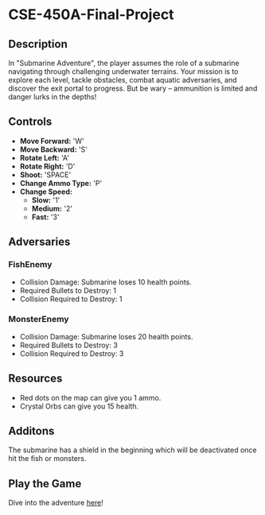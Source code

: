 # CSE-450A-Final-Project

## Description
In "Submarine Adventure", the player assumes the role of a submarine navigating through challenging underwater terrains. Your mission is to explore each level, tackle obstacles, combat aquatic adversaries, and discover the exit portal to progress. But be wary – ammunition is limited and danger lurks in the depths!

## Controls
- **Move Forward:** 'W'
- **Move Backward:** 'S'
- **Rotate Left:** 'A'
- **Rotate Right:** 'D'
- **Shoot:** 'SPACE'
- **Change Ammo Type:** 'P'
- **Change Speed:** 
  - **Slow:** '1'
  - **Medium:** '2'
  - **Fast:** '3'

## Adversaries

### FishEnemy
- Collision Damage: Submarine loses 10 health points.
- Required Bullets to Destroy: 1
- Collision Required to Destroy: 1

### MonsterEnemy
- Collision Damage: Submarine loses 20 health points.
- Required Bullets to Destroy: 3
- Collision Required to Destroy: 3

## Resources
- Red dots on the map can give you 1 ammo.
- Crystal Orbs can give you 15 health.

## Additons
The submarine has a shield in the beginning which will be deactivated once hit the fish or monsters.

## Play the Game
Dive into the adventure [here](https://yingxu.itch.io/450finalproject)!
